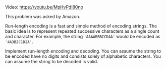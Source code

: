 Video: https://youtu.be/MpHvPdI80no

This problem was asked by Amazon.

Run-length encoding is a fast and simple method of encoding strings. The basic
idea is to represent repeated successive characters as a single count and
character. For example, the string `'AAAABBBCCDAA'` would be encoded as
`'4A3B2C1D2A'`.

Implement run-length encoding and decoding. You can assume the string to be
encoded have no digits and consists solely of alphabetic characters. You can
assume the string to be decoded is valid.
